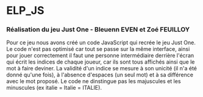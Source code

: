 # ELP_JS

### Réalisation du jeu Just One - Bleuenn EVEN et Zoé FEUILLOY

Pour ce jeu nous avons créé un code JavaScript qui recrée le jeu Just One. Le code n'est pas optimisé car tout se passe sur la même interface, ainsi pour jouer correctement il faut une personne intermédiaire derrière l'écran qui écrit les indices de chaque joueur, car ils sont tous affichés ainsi que le mot à faire deviner. 
La validité d'un indice se mesure à son unicité (il n'a été donné qu'une fois), à l'absence d'espaces (un seul mot) et à sa différence avec le mot proposé. Le code ne dinstingue pas les majuscules et les minuscules (ex italie = Italie = ITALIE).
